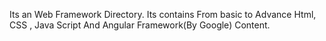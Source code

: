 Its an Web Framework Directory. Its contains From basic to Advance Html, CSS , Java Script And Angular Framework(By Google) Content.
